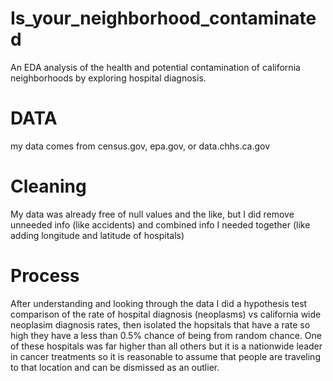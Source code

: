 # Is_your_neighborhood_contaminated
An EDA analysis of the health and potential contamination of california neighborhoods by exploring hospital diagnosis.


# DATA
my data comes from census.gov, epa.gov, or data.chhs.ca.gov

# Cleaning
My data was already free of null values and the like, but I did remove unneeded info (like accidents) and combined info I needed together (like adding longitude and latitude of hospitals)

# Process
After understanding and looking through the data I did a hypothesis test comparison of the rate of hospital diagnosis (neoplasms) vs california wide neoplasim diagnosis rates, then isolated the hopsitals that have a rate so high they have a less than 0.5% chance of being from random chance. One of these hospitals was far higher than all others but it is a nationwide leader in cancer treatments so it is reasonable to assume that people are traveling to that location and can be dismissed as an outlier.